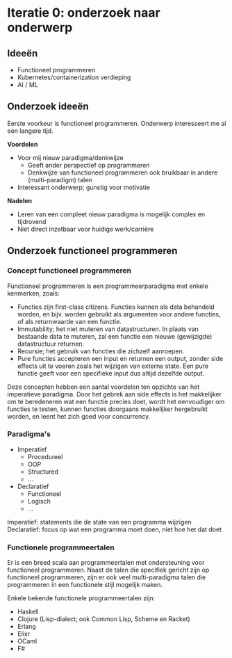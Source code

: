 # Iteratie 0: onderzoek naar onderwerp

## Ideeën
- Functioneel programmeren
- Kubernetes/containerization verdieping
- AI / ML

## Onderzoek ideeën
Eerste voorkeur is functioneel programmeren. Onderwerp interesseert me al een langere tijd.

**Voordelen**
- Voor mij nieuw paradigma/denkwijze
    - Geeft ander perspectief op programmeren
    - Denkwijze van functioneel programmeren ook bruikbaar in andere (multi-paradigm) talen
- Interessant onderwerp; gunstig voor motivatie

**Nadelen**
- Leren van een compleet nieuw paradigma is mogelijk complex en tijdrovend
- Niet direct inzetbaar voor huidige werk/carrière

## Onderzoek functioneel programmeren
### Concept functioneel programmeren
Functioneel programmeren is een programmeerparadigma met enkele kenmerken, zoals:
- Functies zijn first-class citizens. Functies kunnen als data behandeld worden, en bijv. worden gebruikt als argumenten voor andere functies, of als returnwaarde van een functie.
- Immutability; het niet muteren van datastructuren. In plaats van bestaande data te muteren, zal een functie een nieuwe (gewijzigde) datastructuur returnen.
- Recursie; het gebruik van functies die zichzelf aanroepen.
- Pure functies accepteren een input en returnen een output, zonder side effects uit te voeren zoals het wijzigen van externe state. Een pure functie geeft voor een specifieke input dus altijd dezelfde output.

Deze concepten hebben een aantal voordelen ten opzichte van het imperatieve paradigma. Door het gebrek aan side effects is het makkelijker om te beredeneren wat een functie precies doet, wordt het eenvoudiger om functies te testen, kunnen functies doorgaans makkelijker hergebruikt worden, en leent het zich goed voor concurrency.

### Paradigma's
- Imperatief
    - Procedureel
    - OOP
    - Structured
    - ...
- Declaratief
    - Functioneel
    - Logisch
    - ...

Imperatief: statements die de state van een programma wijzigen
Declaratief: focus op wat een programma moet doen, niet hoe het dat doet

### Functionele programmeertalen
Er is een breed scala aan programmeertalen met ondersteuning voor functioneel programmeren. Naast de talen die specifiek gericht zijn op functioneel programmeren, zijn er ook veel multi-paradigma talen die programmeren in een functionele stijl mogelijk maken.

Enkele bekende functionele programmeertalen zijn:
- Haskell
- Clojure (Lisp-dialect; ook Common Lisp, Scheme en Racket)
- Erlang
- Elixr
- OCaml
- F#
